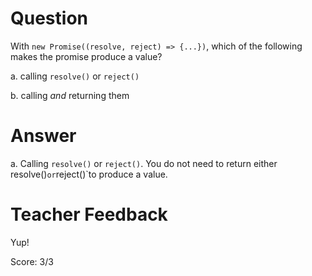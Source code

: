 # Question
With `new Promise((resolve, reject) => {...})`, which of the following makes the promise produce a value?

a. calling `resolve()` or `reject()`

b. calling *and* returning them

# Answer
a. Calling `resolve()` or `reject()`. You do not need to return either resolve()` or `reject()`to produce a value.

# Teacher Feedback

Yup!

Score: 3/3